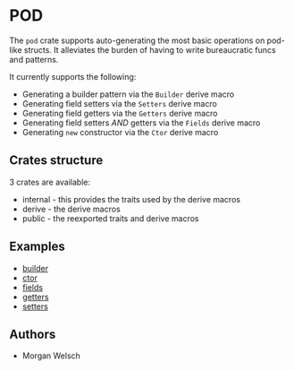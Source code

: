 # POD

The `pod` crate supports auto-generating the most basic operations on pod-like structs.
It alleviates the burden of having to write bureaucratic funcs and patterns.

It currently supports the following:

- Generating a builder pattern via the `Builder` derive macro
- Generating field setters via the `Setters` derive macro
- Generating field getters via the `Getters` derive macro
- Generating field setters *AND* getters via the `Fields` derive macro
- Generating `new` constructor via the `Ctor` derive macro

## Crates structure

3 crates are available:

- internal - this provides the traits used by the derive macros
- derive - the derive macros
- public - the reexported traits and derive macros

## Examples

- [builder](examples/builder.rs)
- [ctor](examples/ctor.rs)
- [fields](examples/fields.rs)
- [getters](examples/getters.rs)
- [setters](examples/setters.rs)

## Authors

- Morgan Welsch